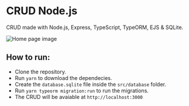 # CRUD Node.js
CRUD made with Node.js, Express, TypeScript, TypeORM, EJS &amp; SQLite.

![Home page image](https://github.com/sinvalbsneto/crud_nodejs/blob/main/public/img/home.png)

## How to run:
- Clone the repository.
- Run `yarn` to download the dependecies.
- Create the `database.sqlite` file inside the `src/database` folder.
- Run `yarn typeorm migration:run` to run the migrations.
- The CRUD will be avaiable at `http://localhost:3000`
